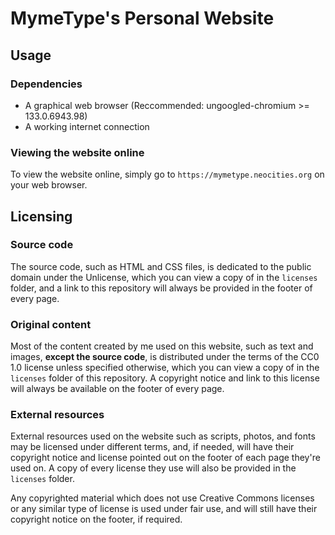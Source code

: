 # MymeType's Personal Website

## Usage

### Dependencies

- A graphical web browser (Reccommended: ungoogled-chromium >= 133.0.6943.98)
- A working internet connection

### Viewing the website online

To view the website online, simply go to `https://mymetype.neocities.org` on your web browser.

## Licensing

### Source code

The source code, such as HTML and CSS files, is dedicated to the public domain
under the Unlicense, which you can view a copy of in the `licenses` folder, and
a link to this repository will always be provided in the footer of every page.

### Original content

Most of the content created by me used on this website, such as text and images,
**except the source code**, is distributed under the terms of the CC0 1.0
license unless specified otherwise, which you can view a copy of in the
`licenses` folder of this repository. A copyright notice and link to this
license will always be available on the footer of every page.

### External resources

External resources used on the website such as scripts, photos, and fonts may be
licensed under different terms, and, if needed, will have their copyright notice
and license pointed out on the footer of each page they're used on. A copy of
every license they use will also be provided in the `licenses` folder.

Any copyrighted material which does not use Creative Commons licenses or any
similar type of license is used under fair use, and will still have their
copyright notice on the footer, if required.
